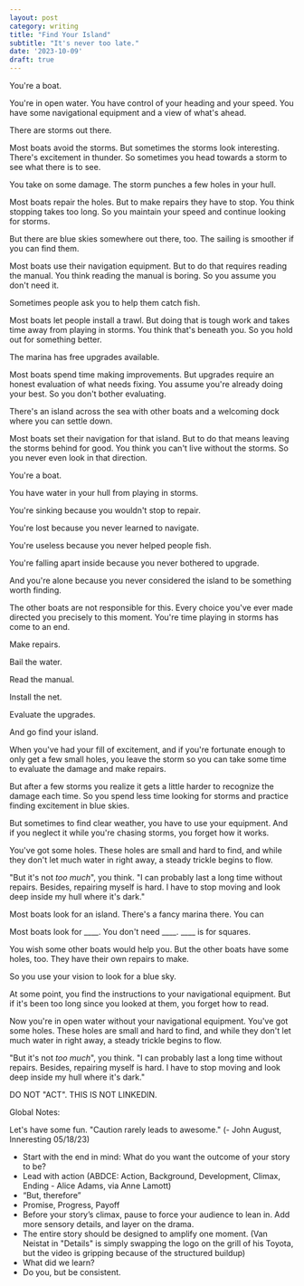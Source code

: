 ```yaml
---
layout: post
category: writing
title: "Find Your Island"
subtitle: "It's never too late."
date: '2023-10-09'
draft: true
---
```


You're a boat. 

You're in open water. You have control of your heading and your speed. You have some navigational equipment and a view of what's ahead. 

There are storms out there.

Most boats avoid the storms. But sometimes the storms look interesting. There's excitement in thunder. So sometimes you head towards a storm to see what there is to see. 

You take on some damage. The storm punches a few holes in your hull.

Most boats repair the holes. But to make repairs they have to stop. You think stopping takes too long. So you maintain your speed and continue looking for storms.

But there are blue skies somewhere out there, too. The sailing is smoother if you can find them.

Most boats use their navigation equipment. But to do that requires reading the manual. You think reading the manual is boring. So you assume you don't need it.

Sometimes people ask you to help them catch fish.

Most boats let people install a trawl. But doing that is tough work and takes time away from playing in storms. You think that's beneath you. So you hold out for something better.

The marina has free upgrades available.

Most boats spend time making improvements. But upgrades require an honest evaluation of what needs fixing. You assume you're already doing your best. So you don't bother evaluating.

There's an island across the sea with other boats and a welcoming dock where you can settle down.

Most boats set their navigation for that island. But to do that means leaving the storms behind for good. You think you can't live without the storms. So you never even look in that direction.

You're a boat. 

You have water in your hull from playing in storms. 

You're sinking because you wouldn't stop to repair. 

You're lost because you never learned to navigate. 

You're useless because you never helped people fish. 

You're falling apart inside because you never bothered to upgrade. 

And you're alone because you never considered the island to be something worth finding.

The other boats are not responsible for this. Every choice you've ever made directed you precisely to this moment. You're time playing in storms has come to an end.

Make repairs. 

Bail the water.

Read the manual.

Install the net.

Evaluate the upgrades.

And go find your island.





When you've had your fill of excitement, and if you're fortunate enough to only get a few small holes, you leave the storm so you can take some time to evaluate the damage and make repairs.

But after a few storms you realize it gets a little harder to recognize the damage each time. So you spend less time looking for storms and practice finding excitement in blue skies.

But sometimes to find clear weather, you have to use your equipment. And if you neglect it while you're chasing storms, you forget how it works.

You've got some holes. These holes are small and hard to find, and while they don't let much water in right away, a steady trickle begins to flow.

"But it's not _too much_", you think. "I can probably last a long time without repairs. Besides, repairing myself is hard. I have to stop moving and look deep inside my hull where it's dark."


Most boats look for an island. There's a fancy marina there. You can 

<!-- storms = bad choices -->
<!-- holes = health -->
<!-- instruction manual = education -->
<!-- fishing net = employment -->
<!-- upgrades = self improvement -->
<!-- Island = family -->



Most boats look for ____. You don't need ____. ____ is for squares.



You wish some other boats would help you. But the other boats have some holes, too. They have their own repairs to make.

So you use your vision to look for a blue sky. 

At some point, you find the instructions to your navigational equipment. But if it's been too long since you looked at them, you forget how to read.

Now you're in open water without your navigational equipment. You've got some holes. These holes are small and hard to find, and while they don't let much water in right away, a steady trickle begins to flow. 

"But it's not _too much_", you think. "I can probably last a long time without repairs. Besides, repairing myself is hard. I have to stop moving and look deep inside my hull where it's dark."





DO NOT "ACT". THIS IS NOT LINKEDIN.

Global Notes:

Let's have some fun. "Caution rarely leads to awesome." (- John August, Inneresting 05/18/23)

- Start with the end in mind: What do you want the outcome of your story to be?
- Lead with action (ABDCE: Action, Background, Development, Climax, Ending - Alice Adams, via Anne Lamott)
- “But, therefore”
- Promise, Progress, Payoff
- Before your story’s climax, pause to force your audience to lean in. Add more sensory details, and layer on the drama.
- The entire story should be designed to amplify one moment. (Van Neistat in "Details" is simply swapping the logo on the grill of his Toyota, but the video is gripping because of the structured buildup)
- What did we learn?
- Do you, but be consistent.
